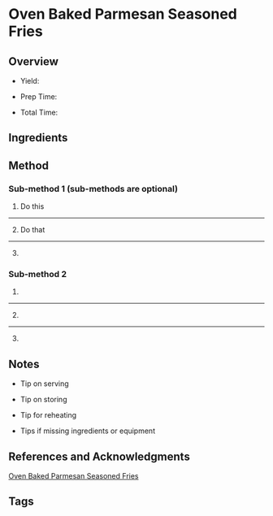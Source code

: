 # Oven Baked Parmesan Seasoned Fries

## Overview

- Yield:

- Prep Time:

- Total Time:

## Ingredients



## Method

### Sub-method 1 (sub-methods are optional)

1. Do this
---
2. Do that
---
3.

### Sub-method 2

1.
---
2.
---
3.

## Notes

- Tip on serving

- Tip on storing

- Tip for reheating

- Tips if missing ingredients or equipment

## References and Acknowledgments

[Oven Baked Parmesan Seasoned Fries](http://playwithsugar.blogspot.com/2009/07/oven-baked-parmesan-seasoned-fries.html)

## Tags


